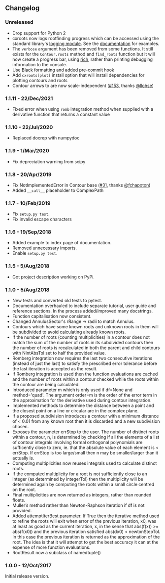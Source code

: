 ## Changelog
### Unreleased
- Drop support for Python 2
- cxroots now logs rootfinding progress which can be accessed using the standard library's [logging module](https://docs.python.org/3/library/logging.html). See the [documentation](https://rparini.github.io/cxroots/logging.html) for examples.
- The `verbose` argument has been removed from some functions. It still exists for the `Contour.roots` method and `find_roots` function but it will now create a progress bar, using [rich](https://github.com/Textualize/rich), rather than printing debugging information to the console.
- Use [Black](https://github.com/psf/black) formatting and added pre-commit hook
- Add `cxroots[plot]` install option that will install dependencies for plotting contours and roots
- Contour arrows to are now scale-independent ([#153](https://github.com/rparini/cxroots/issues/153), thanks [@llohse](https://github.com/llohse))

### 1.1.11 - 22/Dec/2021
- Fixed error when using `romb` integration method when supplied with a derivative function that returns a constant value

### 1.1.10 - 22/Jul/2020
- Replaced docrep with numpydoc

### 1.1.9 - 1/Mar/2020
- Fix depreciation warning from scipy

### 1.1.8 - 20/Apr/2019
- Fix NotImplementedError in Contour base ([#31](https://github.com/rparini/cxroots/issues/31), thanks [@fchapoton](https://github.com/fchapoton))
- Added `__call__` placeholder to ComplexPath

### 1.1.7 - 10/Feb/2019
- Fix `setup.py test`.
- Fix invalid escape characters

### 1.1.6 - 19/Sep/2018
- Added example to index page of documentation.
- Removed unnecessary imports.
- Enable `setup.py test`.

### 1.1.5 - 5/Aug/2018
- Got project description working on PyPi.

### 1.1.0 - 5/Aug/2018
- New tests and converted old tests to pytest.
- Documentation overhauled to include separate tutorial, user guide and reference sections.  In the process added/improved many docstrings.
- Function capitalisation now consistent.
- Changed AnnulusSector's rRange -> radii to match Annulus.
- Contours which have some known roots and unknown roots in them will be subdivided to avoid calculating already known roots.
- If the number of roots (counting multiplicities) in a contour does not match the sum of the number of roots in its subdivided contours then the number of roots is recalculated in both the parent and child contours with NIntAbsTol set to half the provided value.
- Romberg integration now requires the last two consecutive iterations (instead of just the last) to satisfy the prescribed error tolerance before the last iteration is accepted as the result.
- If Romberg integration is used then the function evaluations are cached and the number of roots within a contour checked while the roots within the contour are being calculated.
- Introduced parameter m which is only used if df=None and method='quad'.  The argument order=m is the order of the error term in the approximation for the derivative used during contour integration.
- Implemented methods to determine the distance between a point and the closest point on a line or circular arc in the complex plane.
- If a proposed subdivision introduces a contour with a minimum distance of < 0.01 from any known root then it is discarded and a new subdivision chosen.
- Exposes the parameter errStop to the user.  The number of distinct roots within a contour, n, is determined by checking if all the elements of a list of contour integrals involving formal orthogonal polynomials are sufficently close to zero, ie. that the absolute value of each element is < errStop.  If errStop is too large/small then n may be smaller/larger than it actually is.
- Computing multiplicities now reuses integrals used to calculate distinct roots.
- If the computed multiplicity for a root is not sufficiently close to an integer (as determined by integerTol) then the multiplicity will be determined again by computing the roots within a small circle centred on the root.
- Final multiplicities are now returned as integers, rather than rounded floats.
- Muller’s method rather than Newton-Raphson iteration if df is not provided.
- Added attemptIterBest parameter.  If True then the iterative method used to refine the roots will exit when error of the previous iteration, x0, was at least as good as the current iteration, x, in the sense that abs(f(x)) >= abs(f(x0)) and the previous iteration satisfied abs(dx0) < newtonStepTol.  In this case the previous iteration is returned as the approximation of the root.  The idea is that it will attempt to get the best accuracy it can at the expense of more function evaluations.
- RootResult now a subclass of namedtuple()


### 1.0.0 - 12/Oct/2017
Initial release version.
